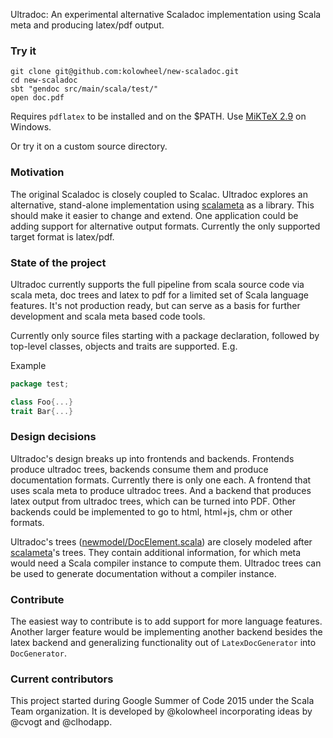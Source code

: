 Ultradoc: An experimental alternative Scaladoc implementation using Scala meta and producing latex/pdf output.

### Try it

```
git clone git@github.com:kolowheel/new-scaladoc.git
cd new-scaladoc
sbt "gendoc src/main/scala/test/"
open doc.pdf
```

Requires `pdflatex` to be installed and on the $PATH. Use [MiKTeX 2.9](http://miktex.org/) on Windows.

Or try it on a custom source directory.


### Motivation

The original Scaladoc is closely coupled to Scalac. Ultradoc explores an alternative, stand-alone implementation using
[scalameta](https://github.com/scalameta/scalameta) as a library. This should make it easier to change and extend.
One application could be adding support for alternative output formats. Currently the only supported target
format is latex/pdf.

### State of the project 

Ultradoc currently supports the full pipeline from scala source code via scala meta, doc trees and latex to pdf for a limited set of Scala language features. It's not production ready, but can serve as a basis for further development and scala meta based code tools.

Currently only source files starting with a package declaration, followed by top-level classes, objects and traits are supported. E.g.

Example
```scala
package test;

class Foo{...}
trait Bar{...}
```

### Design decisions

Ultradoc's design breaks up into frontends and backends. Frontends produce ultradoc trees, backends consume them and produce documentation formats. Currently there is only one each. A frontend that uses scala meta to produce ultradoc trees. And a backend that produces latex output from ultradoc trees, which can be turned into PDF. Other backends could be implemented to go to html, html+js, chm or other formats.

Ultradoc's trees ([newmodel/DocElement.scala](https://github.com/kolowheel/new-scaladoc/blob/master/src/main/scala/newmodel/DocElement.scala)) are closely modeled after [scalameta](https://github.com/scalameta/scalameta)'s trees. They contain additional information, for which meta would need a Scala compiler instance to compute them. Ultradoc trees can be used to generate documentation without a compiler instance.

### Contribute

The easiest way to contribute is to add support for more language features.
Another larger feature would be implementing another backend besides the latex backend and generalizing functionality out of `LatexDocGenerator` into `DocGenerator`.

### Current contributors
This project started during Google Summer of Code 2015 under the Scala Team organization.
It is developed by @kolowheel incorporating ideas by @cvogt and @clhodapp.
